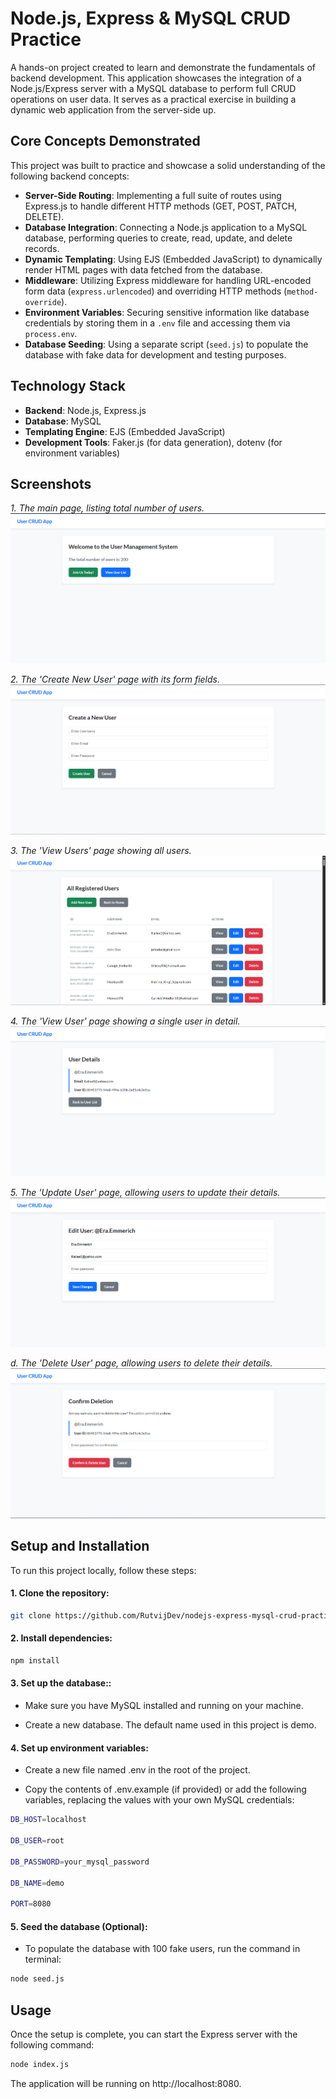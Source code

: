 # Node.js, Express & MySQL CRUD Practice

A hands-on project created to learn and demonstrate the fundamentals of backend development. This application showcases the integration of a Node.js/Express server with a MySQL database to perform full CRUD operations on user data. It serves as a practical exercise in building a dynamic web application from the server-side up.

## Core Concepts Demonstrated

This project was built to practice and showcase a solid understanding of the following backend concepts:

- **Server-Side Routing**: Implementing a full suite of routes using Express.js to handle different HTTP methods (GET, POST, PATCH, DELETE).
- **Database Integration**: Connecting a Node.js application to a MySQL database, performing queries to create, read, update, and delete records.
- **Dynamic Templating**: Using EJS (Embedded JavaScript) to dynamically render HTML pages with data fetched from the database.
- **Middleware**: Utilizing Express middleware for handling URL-encoded form data (`express.urlencoded`) and overriding HTTP methods (`method-override`).
- **Environment Variables**: Securing sensitive information like database credentials by storing them in a `.env` file and accessing them via `process.env`.
- **Database Seeding**: Using a separate script (`seed.js`) to populate the database with fake data for development and testing purposes.

## Technology Stack

- **Backend**: Node.js, Express.js
- **Database**: MySQL
- **Templating Engine**: EJS (Embedded JavaScript)
- **Development Tools**: Faker.js (for data generation), dotenv (for environment variables)

## Screenshots

_1. The main page, listing total number of users._
![Screenshot of the main page listing total number of users](./assets/home_page.png)

_2. The 'Create New User' page with its form fields._
![Screenshot of the create user page](./assets/insert_page.png)

_3. The 'View Users' page showing all users._
![Screenshot of the view user page listing all users](./assets/alluser_view_page.png)

_4. The 'View User' page showing a single user in detail._
![Screenshot of the view user page](./assets/view_page.png)

_5. The 'Update User' page, allowing users to update their details._
![Screenshot of the update user page](./assets/update_page.png)

_d. The 'Delete User' page, allowing users to delete their details._
![Screenshot of the delete user page](./assets/delete_page.png)

## Setup and Installation

To run this project locally, follow these steps:

#### 1. Clone the repository:

```bash
git clone https://github.com/RutvijDev/nodejs-express-mysql-crud-practice.git
```

#### 2. Install dependencies:

```bash
npm install
```

#### 3. Set up the database::

- Make sure you have MySQL installed and running on your machine.

- Create a new database. The default name used in this project is demo.

#### 4. Set up environment variables:

- Create a new file named .env in the root of the project.

- Copy the contents of .env.example (if provided) or add the following variables, replacing the values with your own MySQL credentials:

```bash
DB_HOST=localhost

DB_USER=root

DB_PASSWORD=your_mysql_password

DB_NAME=demo

PORT=8080
```

#### 5. Seed the database (Optional):

- To populate the database with 100 fake users, run the command in terminal:

```bash
node seed.js
```

## Usage

Once the setup is complete, you can start the Express server with the following command:

```bash
node index.js
```

The application will be running on http://localhost:8080.
